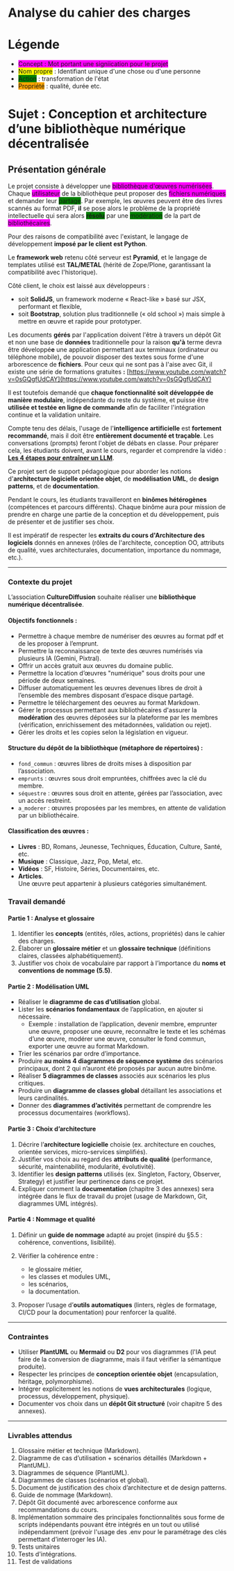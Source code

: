 # Analyse du cahier des charges

# Légende 

- <span style="background:magenta" > Concept : Mot portant une signiication pour le projet</span>
- <span style="background:yellow">Nom propre</span> : Identifiant unique d'une chose ou d'une personne
- <span style="background:green">Action</span> : transformation de l'état
- <span style="background:orange">Propriété</span> : qualité, durée etc.

# Sujet : Conception et architecture d’une bibliothèque numérique décentralisée

## Présentation générale

Le projet consiste à développer une <span style="background:magenta" >bibliothèque d'œuvres numérisées</span>. Chaque <span style="background:magenta" >utilisateur</span> de la bibliothèque peut proposer des <span style="background:magenta" >fichiers numériques</span> et demander leur <span style="background:green" >partage</span>. Par exemple, les œuvres peuvent être des livres scannés au format PDF, **il** se pose alors le problème de la propriété intellectuelle qui sera alors <span style="background:green" >**résolu**</span> par une <span style=background:green>modération</span> de la part de <span style="background:magenta" >bibliothécaires</span>.

Pour des raisons de compatibilité avec l'existant, le langage de développement **imposé par le client est Python**.

Le **framework web** retenu côté serveur est **Pyramid**, et le langage de templates utilisé est **TAL/METAL** (hérité de Zope/Plone, garantissant la compatibilité avec l'historique).

Côté client, le choix est laissé aux développeurs :

- soit **SolidJS**, un framework moderne « React-like » basé sur JSX, performant et flexible,
- soit **Bootstrap**, solution plus traditionnelle (« old school ») mais simple à mettre en œuvre et rapide pour prototyper.

Les documents **gérés** par l'application doivent l'être à travers un dépôt Git et non une base de **données** traditionnelle pour la raison **qu'à** terme devra être développé**e** une application permettant aux terminaux (ordinateur ou téléphone mobile)**,** de pouvoir disposer des textes sous forme d'une arborescence de **fichiers**. Pour ceux qui ne sont pas à l'aise avec Git, il existe une série de formations gratuites **:** [https://www.youtube.com/watch?v=0sGQgfUdCAY](https://www.youtube.com/watch?v=0sGQgfUdCAY)

Il est toutefois demandé que **chaque fonctionnalité soit développée de manière modulaire**, indépendante du reste du système, et puisse être **utilisée et testée en ligne de commande** afin de faciliter l'intégration continue et la validation unitaire.

Compte tenu des délais, l'usage de l'**intelligence artificielle** est **fortement recommandé**, mais il doit être **entièrement documenté et traçable**. Les conversations (prompts) feront l'objet de débats en classe. Pour préparer cela, les étudiants doivent, avant le cours, regarder et comprendre la vidéo : [**Les 4 étapes pour entraîner un LLM**](https://www.youtube.com/watch?v=YcIbZGTRMjI).

Ce projet sert de support pédagogique pour aborder les notions d'**architecture logicielle orientée objet**, de **modélisation UML**, de **design patterns**, et de **documentation**.

Pendant le cours, les étudiants travailleront en **binômes hétérogènes** (compétences et parcours différents). Chaque binôme aura pour mission de prendre en charge une partie de la conception et du développement, puis de présenter et de justifier ses choix.

Il est impératif de respecter les **extraits du cours d'Architecture des logiciels** donnés en annexes (rôles de l'architecte, conception OO, attributs de qualité, vues architecturales, documentation, importance du nommage, etc.).

---

### Contexte du projet

L’association **CultureDiffusion** souhaite réaliser une **bibliothèque numérique décentralisée**.

#### Objectifs fonctionnels :

- Permettre à chaque membre de numériser des œuvres au format pdf et de les proposer à l’emprunt.
- Permettre la reconnaissance de texte des œuvres numérisés via plusieurs IA (Gemini, Pixtral).
- Offrir un accès gratuit aux œuvres du domaine public.
- Permettre la location d’œuvres "numérique" sous droits pour une période de deux semaines.
- Diffuser automatiquement les œuvres devenues libres de droit à l’ensemble des membres disposant d’espace disque partagé.
- Permettre le téléchargement des oeuvres au format Markdown.
- Gérer le processus permettant aux bibliothécaires d'assurer la **modération** des œuvres déposées sur la plateforme par les membres (vérification, enrichissement des métadonnées, validation ou rejet).
- Gérer les droits et les copies selon la législation en vigueur.

#### Structure du dépôt de la bibliothèque (métaphore de répertoires) :

- `fond_commun` : œuvres libres de droits mises à disposition par l’association.
- `emprunts` : œuvres sous droit empruntées, chiffrées avec la clé du membre.
- `séquestre` : œuvres sous droit en attente, gérées par l’association, avec un accès restreint.
- `a_moderer` : œuvres proposées par les membres, en attente de validation par un bibliothécaire.

#### Classification des œuvres :

- **Livres** : BD, Romans, Jeunesse, Techniques, Éducation, Culture, Santé, etc.
- **Musique** : Classique, Jazz, Pop, Metal, etc.
- **Vidéos** : SF, Histoire, Séries, Documentaires, etc.
- **Articles**.  
    Une œuvre peut appartenir à plusieurs catégories simultanément.

### Travail demandé

#### Partie 1 : Analyse et glossaire

1. Identifier les **concepts** (entités, rôles, actions, propriétés) dans le cahier des charges.
2. Élaborer un **glossaire métier** et un **glossaire technique** (définitions claires, classées alphabétiquement).
3. Justifier vos choix de vocabulaire par rapport à l’importance du **noms et conventions de nommage (5.5)**.

#### Partie 2 : Modélisation UML

- Réaliser le **diagramme de cas d’utilisation** global.
- Lister les **scénarios fondamentaux** de l’application, en ajouter si nécessaire.
    - Exemple : installation de l’application, devenir membre, emprunter une œuvre, proposer une œuvre, reconnaître le texte et les schémas d’une œuvre, modérer une œuvre, consulter le fond commun, exporter une œuvre au format Markdown.
- Trier les scénarios par ordre d’importance.
- Produire **au moins 4 diagrammes de séquence système** des scénarios principaux, dont 2 qui n’auront été proposés par aucun autre binôme.
- Réaliser **5 diagrammes de classes** associés aux scénarios les plus critiques. 
- Produire un **diagramme de classes global** détaillant les associations et leurs cardinalités.
- Donner des **diagrammes d’activités** permettant de comprendre les processus documentaires (workflows).

#### Partie 3 : Choix d’architecture

1. Décrire l’**architecture logicielle** choisie (ex. architecture en couches, orientée services, micro-services simplifiés).
2. Justifier vos choix au regard des **attributs de qualité** (performance, sécurité, maintenabilité, modularité, évolutivité).
3. Identifier les **design patterns** utilisés (ex. Singleton, Factory, Observer, Strategy) et justifier leur pertinence dans ce projet.
4. Expliquer comment la **documentation** (chapitre 3 des annexes) sera intégrée dans le flux de travail du projet (usage de Markdown, Git, diagrammes UML intégrés).

#### Partie 4 : Nommage et qualité

1. Définir un **guide de nommage** adapté au projet (inspiré du §5.5 : cohérence, conventions, lisibilité).
2. Vérifier la cohérence entre :
    
    - le glossaire métier,
    - les classes et modules UML,
    - les scénarios,
    - la documentation.
        
3. Proposer l’usage d’**outils automatiques** (linters, règles de formatage, CI/CD pour la documentation) pour renforcer la qualité.
    

---

### Contraintes

- Utiliser **PlantUML** ou **Mermaid** ou **D2** pour vos diagrammes (l'IA peut faire de la conversion de diagramme, mais il faut vérifier la sémantique produite).
- Respecter les principes de **conception orientée objet** (encapsulation, héritage, polymorphisme).
- Intégrer explicitement les notions de **vues architecturales** (logique, processus, développement, physique).
- Documenter vos choix dans un **dépôt Git structuré** (voir chapitre 5 des annexes).

---

### Livrables attendus

1. Glossaire métier et technique (Markdown).
2. Diagramme de cas d’utilisation + scénarios détaillés (Markdown + PlantUML).
3. Diagrammes de séquence (PlantUML).
4. Diagrammes de classes (scénarios et global).
5. Document de justification des choix d’architecture et de design patterns.
6. Guide de nommage (Markdown).
7. Dépôt Git documenté avec arborescence conforme aux recommandations du cours.
8. Implémentation sommaire des principales fonctionnalités sous forme de scripts indépendants pouvant être intégrés en un tout ou utilisé indépendamment (prévoir l'usage des .env pour le paramétrage des clés permettant d’interroger les IA).
9. Tests unitaires
10. Tests d'intégrations.
11. Test de validations